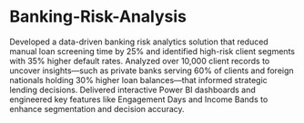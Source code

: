 # Banking-Risk-Analysis
Developed a data-driven banking risk analytics solution that reduced manual loan screening time by 25% and identified high-risk client segments with 35% higher default rates. Analyzed over 10,000 client records to uncover insights—such as private banks serving 60% of clients and foreign nationals holding 30% higher loan balances—that informed strategic lending decisions. Delivered interactive Power BI dashboards and engineered key features like Engagement Days and Income Bands to enhance segmentation and decision accuracy.
